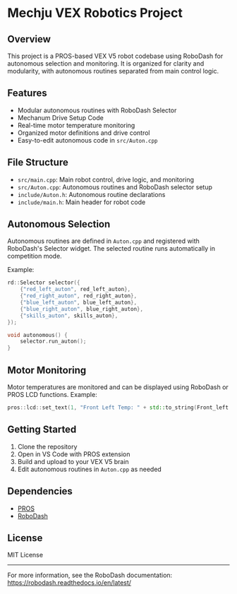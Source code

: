 # Mechju VEX Robotics Project

## Overview
This project is a PROS-based VEX V5 robot codebase using RoboDash for autonomous selection and monitoring. It is organized for clarity and modularity, with autonomous routines separated from main control logic.

## Features
- Modular autonomous routines with RoboDash Selector
- Mechanum Drive Setup Code
- Real-time motor temperature monitoring
- Organized motor definitions and drive control
- Easy-to-edit autonomous code in `src/Auton.cpp`

## File Structure
- `src/main.cpp`: Main robot control, drive logic, and monitoring
- `src/Auton.cpp`: Autonomous routines and RoboDash selector setup
- `include/Auton.h`: Autonomous routine declarations
- `include/main.h`: Main header for robot code

## Autonomous Selection
Autonomous routines are defined in `Auton.cpp` and registered with RoboDash's Selector widget. The selected routine runs automatically in competition mode.

Example:
```cpp
rd::Selector selector({
    {"red_left_auton", red_left_auton},
    {"red_right_auton", red_right_auton},
    {"blue_left_auton", blue_left_auton},
    {"blue_right_auton", blue_right_auton},
    {"skills_auton", skills_auton},
});

void autonomous() {
    selector.run_auton();
}
```

## Motor Monitoring
Motor temperatures are monitored and can be displayed using RoboDash or PROS LCD functions. Example:
```cpp
pros::lcd::set_text(1, "Front Left Temp: " + std::to_string(Front_left.get_temperature()));
```

## Getting Started
1. Clone the repository
2. Open in VS Code with PROS extension
3. Build and upload to your VEX V5 brain
4. Edit autonomous routines in `Auton.cpp` as needed

## Dependencies
- [PROS](https://pros.cs.purdue.edu/)
- [RoboDash](https://robodash.readthedocs.io/en/latest/)

## License
MIT License

---
For more information, see the RoboDash documentation: https://robodash.readthedocs.io/en/latest/

